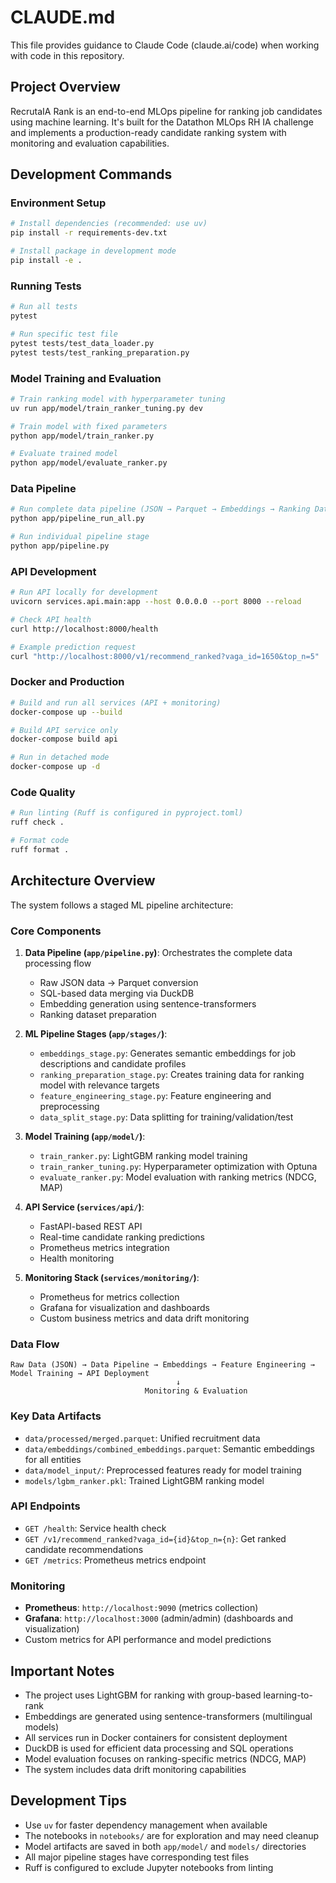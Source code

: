 # CLAUDE.md

This file provides guidance to Claude Code (claude.ai/code) when working with code in this repository.

## Project Overview

RecrutaIA Rank is an end-to-end MLOps pipeline for ranking job candidates using machine learning. It's built for the Datathon MLOps RH IA challenge and implements a production-ready candidate ranking system with monitoring and evaluation capabilities.

## Development Commands

### Environment Setup
```bash
# Install dependencies (recommended: use uv)
pip install -r requirements-dev.txt

# Install package in development mode
pip install -e .
```

### Running Tests
```bash
# Run all tests
pytest

# Run specific test file
pytest tests/test_data_loader.py
pytest tests/test_ranking_preparation.py
```

### Model Training and Evaluation
```bash
# Train ranking model with hyperparameter tuning
uv run app/model/train_ranker_tuning.py dev

# Train model with fixed parameters
python app/model/train_ranker.py

# Evaluate trained model
python app/model/evaluate_ranker.py
```

### Data Pipeline
```bash
# Run complete data pipeline (JSON → Parquet → Embeddings → Ranking Dataset)
python app/pipeline_run_all.py

# Run individual pipeline stage
python app/pipeline.py
```

### API Development
```bash
# Run API locally for development
uvicorn services.api.main:app --host 0.0.0.0 --port 8000 --reload

# Check API health
curl http://localhost:8000/health

# Example prediction request
curl "http://localhost:8000/v1/recommend_ranked?vaga_id=1650&top_n=5"
```

### Docker and Production
```bash
# Build and run all services (API + monitoring)
docker-compose up --build

# Build API service only
docker-compose build api

# Run in detached mode
docker-compose up -d
```

### Code Quality
```bash
# Run linting (Ruff is configured in pyproject.toml)
ruff check .

# Format code
ruff format .
```

## Architecture Overview

The system follows a staged ML pipeline architecture:

### Core Components

1. **Data Pipeline (`app/pipeline.py`)**: Orchestrates the complete data processing flow
   - Raw JSON data → Parquet conversion
   - SQL-based data merging via DuckDB
   - Embedding generation using sentence-transformers
   - Ranking dataset preparation

2. **ML Pipeline Stages (`app/stages/`)**:
   - `embeddings_stage.py`: Generates semantic embeddings for job descriptions and candidate profiles
   - `ranking_preparation_stage.py`: Creates training data for ranking model with relevance targets
   - `feature_engineering_stage.py`: Feature engineering and preprocessing
   - `data_split_stage.py`: Data splitting for training/validation/test

3. **Model Training (`app/model/`)**:
   - `train_ranker.py`: LightGBM ranking model training
   - `train_ranker_tuning.py`: Hyperparameter optimization with Optuna
   - `evaluate_ranker.py`: Model evaluation with ranking metrics (NDCG, MAP)

4. **API Service (`services/api/`)**:
   - FastAPI-based REST API
   - Real-time candidate ranking predictions
   - Prometheus metrics integration
   - Health monitoring

5. **Monitoring Stack (`services/monitoring/`)**:
   - Prometheus for metrics collection
   - Grafana for visualization and dashboards
   - Custom business metrics and data drift monitoring

### Data Flow

```
Raw Data (JSON) → Data Pipeline → Embeddings → Feature Engineering → Model Training → API Deployment
                                     ↓
                              Monitoring & Evaluation
```

### Key Data Artifacts

- `data/processed/merged.parquet`: Unified recruitment data
- `data/embeddings/combined_embeddings.parquet`: Semantic embeddings for all entities
- `data/model_input/`: Preprocessed features ready for model training
- `models/lgbm_ranker.pkl`: Trained LightGBM ranking model

### API Endpoints

- `GET /health`: Service health check
- `GET /v1/recommend_ranked?vaga_id={id}&top_n={n}`: Get ranked candidate recommendations
- `GET /metrics`: Prometheus metrics endpoint

### Monitoring

- **Prometheus**: `http://localhost:9090` (metrics collection)
- **Grafana**: `http://localhost:3000` (admin/admin) (dashboards and visualization)
- Custom metrics for API performance and model predictions

## Important Notes

- The project uses LightGBM for ranking with group-based learning-to-rank
- Embeddings are generated using sentence-transformers (multilingual models)
- All services run in Docker containers for consistent deployment
- DuckDB is used for efficient data processing and SQL operations
- Model evaluation focuses on ranking-specific metrics (NDCG, MAP)
- The system includes data drift monitoring capabilities

## Development Tips

- Use `uv` for faster dependency management when available
- The notebooks in `notebooks/` are for exploration and may need cleanup
- Model artifacts are saved in both `app/model/` and `models/` directories
- All major pipeline stages have corresponding test files
- Ruff is configured to exclude Jupyter notebooks from linting